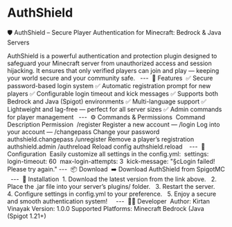# AuthShield
🛡️ AuthShield – Secure Player Authentication for Minecraft: Bedrock &amp; Java Servers

‎AuthShield is a powerful authentication and protection plugin designed to safeguard your Minecraft server from unauthorized access and session hijacking.
‎It ensures that only verified players can join and play — keeping your world secure and your community safe.
‎
‎
‎---
‎
‎🚀 Features
‎
‎✅ Secure password-based login system
‎✅ Automatic registration prompt for new players
‎✅ Configurable login timeout and kick messages
‎✅ Supports both Bedrock and Java (Spigot) environments
‎✅ Multi-language support
‎✅ Lightweight and lag-free — perfect for all server sizes
‎✅ Admin commands for player management
‎
‎
‎---
‎
‎⚙️ Commands & Permissions
‎
‎Command	Description	Permission
‎
‎/register <password> <confirm>	Register a new account	—
‎/login <password>	Log into your account	—
‎/changepass <old> <new>	Change your password	authshield.changepass
‎/unregister <player>	Remove a player’s registration	authshield.admin
‎/authreload	Reload config	authshield.reload
‎
‎
‎
‎---
‎
‎🧩 Configuration
‎
‎Easily customize all settings in the config.yml:
‎
‎settings:
‎  login-timeout: 60
‎  max-login-attempts: 3
‎  kick-message: "§cLogin failed! Please try again."
‎
‎
‎---
‎
‎📦 Download
‎
‎➡️ Download AuthShield from SpigotMC
‎
‎
‎---
‎
‎📁 Installation
‎
‎1. Download the latest version from the link above.
‎
‎
‎2. Place the .jar file into your server’s plugins/ folder.
‎
‎
‎3. Restart the server.
‎
‎
‎4. Configure settings in config.yml to your preference.
‎
‎
‎5. Enjoy a secure and smooth authentication system!
‎
‎
‎
‎
‎---
‎
‎🧑‍💻 Developer
‎
‎Author: Kirtan Vinayak
‎Version: 1.0.0
‎Supported Platforms: Minecraft Bedrock (Java (Spigot 1.21+)
‎
‎
